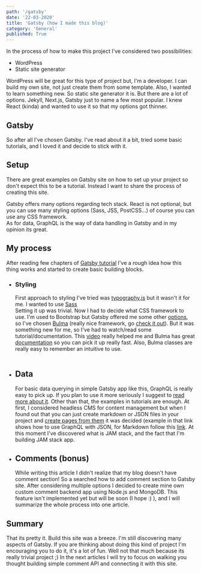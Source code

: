```yaml
---
path: '/gatsby'
date: '22-03-2020'
title: 'Gatsby (how I made this blog)'
category: 'General'
published: True
---
```


In the process of how to make this project I've considered two possibilities:

- WordPress
- Static site generator

WordPress will be great for this type of project but, I'm a developer. I can build my own site, not just create them from some template. Also, I wanted to learn something new. So static site generator it is. But there are a lot of options. Jekyll, Next.js, Gatsby just to name a few most popular. I knew React (kinda) and wanted to use it so that my options got thinner.

## Gatsby

So after all I've chosen Gatsby. I've read about it a bit, tried some basic tutorials, and I loved it and decide to stick with it.

## Setup

There are great examples on Gatsby site on how to set up your project so don't expect this to be a tutorial. Instead I want to share the process of creating this site.
<br>

Gatsby offers many options regarding tech stack. React is not optional, but you can use many styling options (Sass, JSS, PostCSS...) of course you can use any CSS framework.
<br>
As for data, GraphQL is the way of data handling in Gatsby and in my opinion its great.

## My process

After reading few chapters of [Gatsby tutorial](https://www.gatsbyjs.org/tutorial/) I've a rough idea how this thing works and started to create basic building blocks.

- ### Styling
  First approach to styling I've tried was [typography.js](https://www.gatsbyjs.org/packages/gatsby-plugin-typography/) but it wasn't it for me. I wanted to use [Sass](https://www.gatsbyjs.org/packages/gatsby-plugin-sass/)<br>
  Setting it up was trivial. Now I had to decide what CSS framework to use.
  I'm used to Bootstrap but Gatsby offered me some other [options](https://www.gatsbyjs.org/docs/css-libraries-and-frameworks/), so I've chosen [Bulma](https://www.gatsbyjs.org/docs/bulma/) (really nice framework, go [check it out](https://bulma.io/)). But it was something new for me, so I've had to watch/read some tutorial/documentation. This [video](https://www.youtube.com/watch?v=IiPQYQT2-wg&t=2171s) really helped me and Bulma has great [documentation](https://bulma.io/documentation/) so you can pick it up really fast. Also, Bulma classes are really easy to remember an intuitive to use.<br>
  <br>

- ## Data
  For basic data querying in simple Gatsby app like this, GraphQL is really easy to pick up.
  If you plan to use it more seriously I suggest to [read more about it](https://www.howtographql.com/).
  Other than that, the examples in tutorials are enough. At first, I considered headless CMS for content management but
  when I found out that you can just create markdown or JSON files in your project and 
  [create pages from them](https://www.gatsbyjs.org/docs/why-gatsby-uses-graphql/) it was decided 
  (example in that link shows how to use GraphQL with JSON, for Markdown follow this [link](https://www.gatsbyjs.org/docs/adding-markdown-pages/).
  At this moment I've discovered what is JAM stack, and the fact that I'm building JAM stack app. 
  <br>

- ## Comments (bonus)
  While writing this article I didn't realize that my blog doesn't have comment section!
  So a searched how to add comment section to Gatsby site. After considering multiple options
  I decided to create mine own custom comment backend app using Node.js and MongoDB.
  This feature isn't implemented yet but will be soon (I hope :) ), and I will summarize the whole process into one article. 

## Summary
  That its pretty it. Build this site was a breeze. I'm still discovering many aspects of Gatsby. If you are thinking
  about doing this kind of project I'm encouraging you to do it, it's a lot of fun. Well not that much because its really trivial project ;) 
  In the next articles I will try to focus on walking you thought building simple comment API and connecting it with this site.
